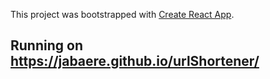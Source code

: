 This project was bootstrapped with [Create React App](https://github.com/facebook/create-react-app).

## Running on https://jabaere.github.io/urlShortener/
